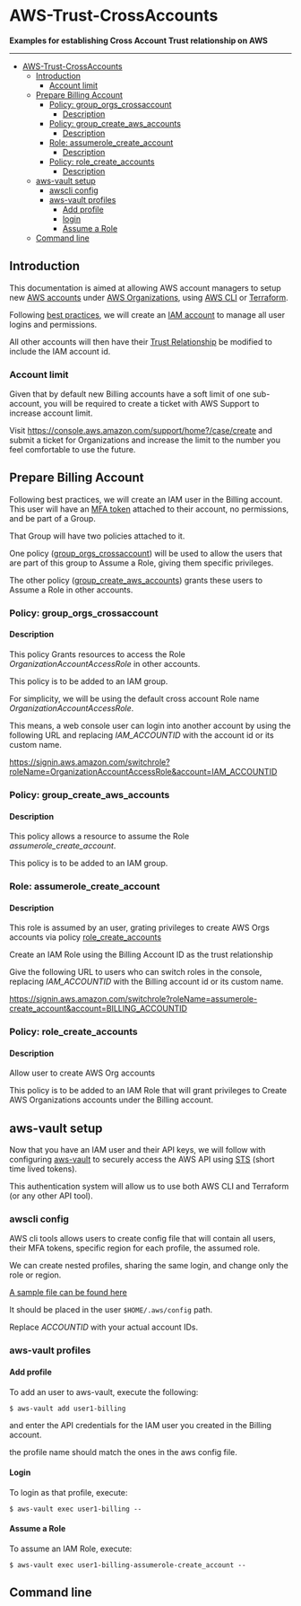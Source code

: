 # AWS-Trust-CrossAccounts
**Examples for establishing Cross Account Trust relationship on AWS**

***

<!-- Table of contents generated generated by http://tableofcontent.eu -->
- [AWS-Trust-CrossAccounts](#aws-trust-crossaccounts)
  - [Introduction](#introduction)
    - [Account limit](#account-limit)
  - [Prepare Billing Account](#prepare-billing-account)
    - [Policy: group_orgs_crossaccount](#policy-group_orgs_crossaccount)
      - [Description](#description)
    - [Policy: group_create_aws_accounts](#policy-group_create_aws_accounts)
      - [Description](#description)
    - [Role: assumerole_create_account](#role-assumerole_create_account)
      - [Description](#description)
    - [Policy: role_create_accounts](#policy-role_create_accounts)
      - [Description](#description)
  - [aws-vault setup](#aws-vault-setup)
    - [awscli config](#awscli-config)
    - [aws-vault profiles](#aws-vault-profiles)
      - [Add profile](#add-profile)
      - [login](#login)
      - [Assume a Role](#assume-a-role)
  - [Command line](#command-line)


## Introduction
This documentation is aimed at allowing AWS account managers to setup new [AWS accounts](https://aws.amazon.com/account/) under [AWS Organizations](https://aws.amazon.com/organizations/), using [AWS CLI](https://aws.amazon.com/cli/) or [Terraform](https://www.terraform.io/).

Following [best practices](https://aws.amazon.com/whitepapers/aws-security-best-practices/), we will create an [IAM account](https://docs.aws.amazon.com/IAM/latest/UserGuide/introduction.html) to manage all user logins and permissions.

All other accounts will then have their [Trust Relationship](https://docs.aws.amazon.com/IAM/latest/UserGuide/id_roles_terms-and-concepts.html) be modified to include the IAM account id. 


### Account limit
Given that by default new Billing accounts have a soft limit of one sub-account, you will be required to create a ticket with AWS Support to increase account limit.

Visit https://console.aws.amazon.com/support/home?/case/create and submit a ticket for Organizations and increase the limit to the number you feel comfortable to use the future.


## Prepare Billing Account
Following best practices, we will create an IAM user in the  Billing account. This user will have an [MFA token](https://docs.aws.amazon.com/IAM/latest/UserGuide/id_credentials_mfa_enable.html) attached to their account, no permissions, and be part of a Group.

That Group will have two policies attached to it.

One policy ([group_orgs_crossaccount](/policy/group_orgs_crossaccount.json)) will be used to allow the users that are part of this group to Assume a Role, giving them specific privileges.

The other policy ([group_create_aws_accounts](/policy/group_create_aws_accounts.json)) grants these users to Assume a Role in other accounts.


### Policy: group_orgs_crossaccount

#### Description
This policy Grants resources to access the Role _OrganizationAccountAccessRole_ in other accounts.

This policy is to be added to an IAM group.


For simplicity, we will be using the default cross account Role name _OrganizationAccountAccessRole_.

This means, a web console user can login into another account by using the following URL and replacing _IAM_ACCOUNTID_ with the account id or its custom name. 

https://signin.aws.amazon.com/switchrole?roleName=OrganizationAccountAccessRole&account=IAM_ACCOUNTID


### Policy: group_create_aws_accounts

#### Description
This policy allows a resource to assume the Role _assumerole_create_account_.

This policy is to be added to an IAM group.


### Role: assumerole_create_account

#### Description
This role is assumed by an user, grating privileges to create AWS Orgs accounts via policy [role_create_accounts](/policy/role_create_accounts.json)

Create an IAM Role using the Billing Account ID as the trust relationship

Give the following URL to users who can switch roles in the console, replacing _IAM_ACCOUNTID_ with the Billing account id or its custom name.

https://signin.aws.amazon.com/switchrole?roleName=assumerole-create_account&account=BILLING_ACCOUNTID


### Policy: role_create_accounts

#### Description
Allow user to create AWS Org accounts

This policy is to be added to an IAM Role that will grant privileges to Create AWS Organizations accounts under the Billing account.


## aws-vault setup
Now that you have an IAM user and their API keys, we will follow with configuring [aws-vault](https://github.com/99designs/aws-vault) to securely access the AWS API using [STS](https://docs.aws.amazon.com/IAM/latest/UserGuide/id_credentials_temp.html) (short time lived tokens).

This authentication system will allow us to use both AWS CLI and Terraform (or any other API tool).

### awscli config
AWS cli tools allows users to create config file that will contain all users, their MFA tokens, specific region for each profile, the assumed role.

We can create nested profiles, sharing the same login, and change only the role or region.

[A sample file can be found here](/dot_aws/config)

It should be placed in the user ```$HOME/.aws/config``` path.

Replace _ACCOUNTID_ with your actual account IDs.


### aws-vault profiles

#### Add profile
To add an user to aws-vault, execute the following:
```
$ aws-vault add user1-billing
```
and enter the API credentials for the IAM user you created in the Billing account.

the profile name should match the ones in the aws config file.

#### Login
To login as that profile, execute:
```
$ aws-vault exec user1-billing -- 
```

#### Assume a Role
To assume an IAM Role, execute:
```
$ aws-vault exec user1-billing-assumerole-create_account --
```

## Command line
